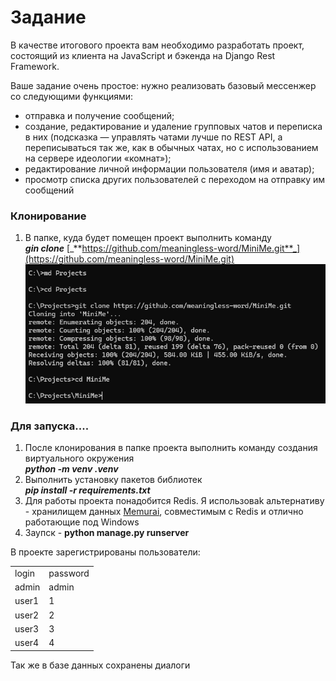 # Задание

В качестве итогового проекта вам необходимо разработать проект, состоящий из клиента на JavaScript и бэкенда на Django Rest Framework.

Ваше задание очень простое: нужно реализовать базовый мессенжер со следующими функциями:

*   отправка и получение сообщений;
*   создание, редактирование и удаление групповых чатов и переписка в них (подсказка — управлять чатами лучше по REST API, а переписываться так же, как в обычных чатах, но с использованием на сервере идеологии «комнат»);
*   редактирование личной информации пользователя (имя и аватар);
*   просмотр списка других пользователей с переходом на отправку им сообщений

### **Клонирование**

1.  В папке, куда будет помещен проект выполнить команду   
    _**gin clone**_ [_**https://github.com/meaningless-word/MiniMe.git**_](https://github.com/meaningless-word/MiniMe.git)  
    ![](https://github.com/meaningless-word/MiniMe/blob/master/readme.images/1.git_clone.png)

### **Для запуска....**

1.  После клонирования в папке проекта выполнить команду создания виртуального окружения  
    _**python -m venv .venv**_
2.  Выполнить установку пакетов библиотек  
    _**pip install -r requirements.txt**_
3.  Для работы проекта понадобится Redis. Я использоваk альтернативу - хранилищем данных [Memurai](https://www.memurai.com/get-memurai/), совместимым с Redis и отлично работающие под Windows
4.  Заупск - **python manage.py runserver**

В проекте зарегистрированы пользователи:

<table><tbody><tr><td>login</td><td>password</td></tr><tr><td>admin</td><td>admin</td></tr><tr><td>user1</td><td>1</td></tr><tr><td>user2</td><td>2</td></tr><tr><td>user3</td><td>3</td></tr><tr><td>user4</td><td>4</td></tr></tbody></table>

Так же в базе данных сохранены диалоги